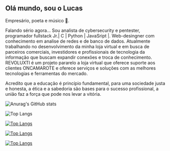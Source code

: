 ## Olá mundo, sou o Lucas 
Empresário, poeta e músico 🤭.

Falando sério agora... 
Sou analista de cybersecurity e pentester, programador fullstack Jr.| C | Python | JavaSript |. Web-desingner com conhecimento em analise de redes e de banco de dados. Atualmente trabalhando no desenvolvimento da minha loja virtual e em busca de parceiros comerciais, investidores e profissionais de tecnologia da informação que buscam expandir conexões e troca de conhecimento. REVOLUXTI é um projeto pararelo a loja virtual que oferece suporte aos clientes ONCAMAROTE e oferece serviços e soluções com as melhores tecnologias e ferramentas do mercado.

Acredito que a educação é princípio fundamental, para uma sociedade justa e honesta, a ética e a sabedoria são bases para o sucesso profissional, a união faz a força que pode nos levar a vitória. 

![Anurag's GitHub stats](https://github-readme-stats.vercel.app/api?username=revoluxti&show_icons=true&theme=radical)

![Top Langs](https://github-readme-stats.vercel.app/api/top-langs/?username=revoluxti&langs_count=8)

[![Top Langs](https://github-readme-stats.vercel.app/api/top-langs/?username=revoluxti&layout=donut)](https://github.com/revoluxti/github-readme-stats)

[![Top Langs](https://github-readme-stats.vercel.app/api/top-langs/?username=revoluxti&layout=donut-vertical)](https://github.com/revoluxti/github-readme-stats)

[![Top Langs](https://github-readme-stats.vercel.app/api/top-langs/?username=revoluxti&layout=pie)](https://github.com/revoluxti/github-readme-stats)
<!--**revoluxti/revoluxti** is a ✨ _special_ ✨ repository because its `README.md` (this file) appears on your GitHub profile.

Here are some ideas to get you started:

- 🔭 I’m currently working on ...
- 🌱 I’m currently learning ...
- 👯 I’m looking to collaborate on ...
- 🤔 I’m looking for help with ...
- 💬 Ask me about ...
- 📫 How to reach me: ...
- 😄 Pronouns: ...
- ⚡ Fun fact: ...
-->
